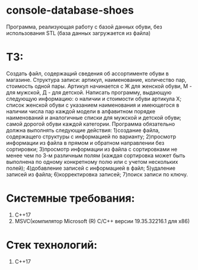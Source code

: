 # console-database-shoes
Программа, реализующая работу с базой данных обуви, без использования STL (база данных загружается из файла)
# ТЗ:
Создать файл, содержащий сведения об ассортименте обуви в магазине. 
Структура записи: артикул, наименование, количество пар, стоимость одной пары. 
Артикул начинается с Ж для женской обуви, М - для мужской, Д - для детской.
Написать программу, выдающую следующую информацию: о наличии и стоимости обуви артикула Х; 
список женской обуви с указанием наименования и имеющегося в наличии числа пар каждой модели в алфавитном порядке 
наименований и аналогичные списки для мужской и детской обуви; самой дорогой обуви каждой категории.
Программа обязательно должна выполнять следующие действия:
1)создание файла, содержащего структуры с информацией по варианту;
2)просмотр информации из файла в прямом и обратном направлении без сортировки;
3)просмотр информации из файла с сортировками не менее чем по 3-м различным полям (каждая сортировка может быть выполнена по одному конкретному полю или с учетом нескольких полей);
4)добавление записей с информацией в файл;
5)удаление записей из файла;
6)корректировка записей;
7)поиск записи по ключу.

# Системные требования:
1. C++17
2. MSVC(компилятор Microsoft (R) C/C++ версии 19.35.32216.1 для x86)

# Стек технологий:
1. C++17
